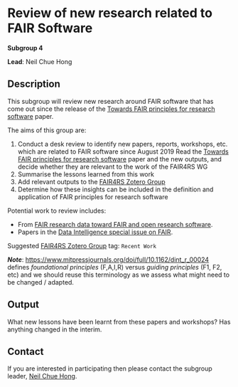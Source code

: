 # Review of new research related to FAIR Software

**Subgroup 4**

**Lead**: Neil Chue Hong

## Description
This subgroup will review new research around FAIR software that has come out since the release of the [Towards FAIR principles for research software](https://content.iospress.com/articles/data-science/ds190026) paper.

The aims of this group are:
1. Conduct a desk review to identify new papers, reports, workshops, etc. which are related to FAIR software since August 2019
Read the [Towards FAIR principles for research software](https://content.iospress.com/articles/data-science/ds190026) paper and the new outputs, and decide whether they are relevant to the work of the FAIR4RS WG
2. Summarise the lessons learned from this work
3. Add relevant outputs to the [FAIR4RS Zotero Group](https://www.zotero.org/groups/2501020/fair4rs)
4. Determine how these insights can be included in the definition and application of FAIR principles for research software

Potential work to review includes:
- From [FAIR research data toward FAIR and open research software](https://doi.org/10.1515/itit-2019-0040).
- Papers in the [Data Intelligence special issue on FAIR](https://www.mitpressjournals.org/toc/dint/2/1-2).

Suggested [FAIR4RS Zotero Group](https://www.zotero.org/groups/2501020/fair4rs) tag: `Recent Work`

_**Note**_: https://www.mitpressjournals.org/doi/full/10.1162/dint_r_00024 defines _foundational principles_ (F,A,I,R) versus _guiding principles_ (F1, F2, etc) and we should reuse this terminology as we assess what might need to be changed / adapted.


## Output

What new lessons have been learnt from these papers and workshops? Has anything changed in the interim.


## Contact

If you are interested in participating then please contact the subgroup leader, [Neil Chue Hong](mailto:N.ChueHong@software.ac.uk).
